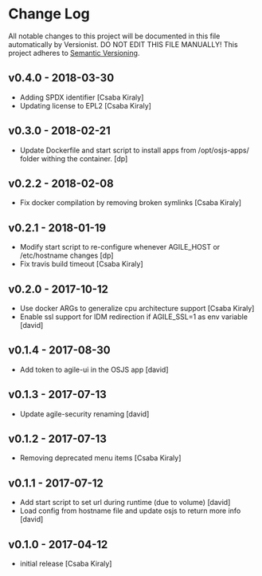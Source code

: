 # Change Log

All notable changes to this project will be documented in this file
automatically by Versionist. DO NOT EDIT THIS FILE MANUALLY!
This project adheres to [Semantic Versioning](http://semver.org/).

## v0.4.0 - 2018-03-30

* Adding SPDX identifier [Csaba Kiraly]
* Updating license to EPL2 [Csaba Kiraly]

## v0.3.0 - 2018-02-21

* Update Dockerfile and start script to install apps from /opt/osjs-apps/ folder withing the container. [dp]

## v0.2.2 - 2018-02-08

* Fix docker compilation by removing broken symlinks [Csaba Kiraly]

## v0.2.1 - 2018-01-19

* Modify start script to re-configure whenever AGILE_HOST or /etc/hostname changes [dp]
* Fix travis build timeout [Csaba Kiraly]

## v0.2.0 - 2017-10-12

* Use docker ARGs to generalize cpu architecture support [Csaba Kiraly]
* Enable ssl support for IDM redirection if AGILE_SSL=1 as env variable [david]

## v0.1.4 - 2017-08-30

* Add token to agile-ui in the OSJS app [david]

## v0.1.3 - 2017-07-13

* Update agile-security renaming [david]

## v0.1.2 - 2017-07-13

* Removing deprecated menu items [Csaba Kiraly]

## v0.1.1 - 2017-07-12

* Add start script to set url during runtime (due to volume) [david]
* Load config from hostname file and update osjs to return more info [david]

## v0.1.0 - 2017-04-12

* initial release [Csaba Kiraly]
